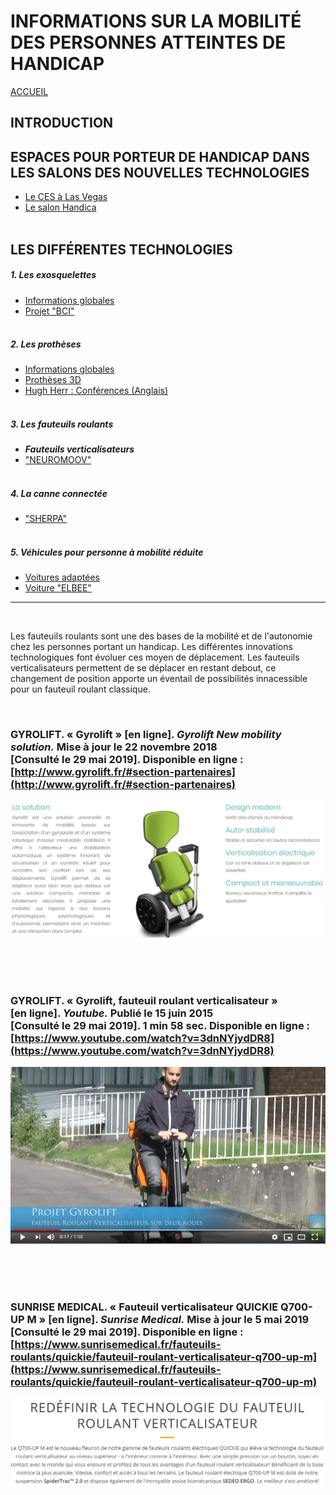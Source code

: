 # INFORMATIONS SUR LA MOBILITÉ DES PERSONNES ATTEINTES DE HANDICAP 
[ACCUEIL](index.md)
## INTRODUCTION  

## ESPACES POUR PORTEUR DE HANDICAP DANS LES SALONS DES NOUVELLES TECHNOLOGIES 
* [Le CES à Las Vegas](ces.md)
* [Le salon Handica](handica.md)
<br/> <br/>
## LES DIFFÉRENTES TECHNOLOGIES
##### 1. Les exosquelettes 
- [Informations globales](exoprésent.md)
- [Projet "BCI"](BCI.md)
<br/><br/>
##### 2. Les prothèses
- [Informations globales](Prothèseinfo.md)
- [Prothèses 3D](Prothèse3D.md)
- [Hugh Herr : Conférences (Anglais)](Hughvidéo.md)
<br/><br/>
##### 3. Les fauteuils roulants
- **_Fauteuils verticalisateurs_**
- ["NEUROMOOV"](Neuromoov.md)
<br/><br/>
##### 4. La canne connectée
- ["SHERPA"](Canneconnectée.md)
<br/><br/>
##### 5. Véhicules pour personne à mobilité réduite
- [Voitures adaptées](Voitureadaptée.md)
- [Voiture "ELBEE"](Elbee.md)

----------------------------------------------------------
<br/>

Les fauteuils roulants sont une des bases de la mobilité et de l'autonomie chez les personnes portant un handicap. Les différentes innovations technologiques font évoluer ces moyen de déplacement. Les fauteuils verticalisateurs permettent de se déplacer en restant debout, ce changement de position apporte un éventail de possibilités innacessible pour un fauteuil roulant classique. 

<br/>

### GYROLIFT. « Gyrolift » [en ligne].  _Gyrolift New mobility solution._ Mise à jour le 22 novembre 2018 [Consulté le 29 mai 2019]. Disponible en ligne : [http://www.gyrolift.fr/#section-partenaires](http://www.gyrolift.fr/#section-partenaires)
![Fauteuil1.PNG](images/Fauteuil1.PNG "Fauteuil Gyriloft")

<br/><br/><br/>

### GYROLIFT. « Gyrolift, fauteuil roulant verticalisateur » [en ligne]. _Youtube._ Publié le 15 juin 2015 [Consulté le 29 mai 2019]. 1 min 58 sec. Disponible en ligne : [https://www.youtube.com/watch?v=3dnNYjydDR8](https://www.youtube.com/watch?v=3dnNYjydDR8)
![Fauteuil2.PNG](images/Fauteuil2.PNG "Gyriloft sur Youtube")

<br/><br/><br/>

### SUNRISE MEDICAL. « Fauteuil verticalisateur QUICKIE Q700-UP M »   [en ligne]. _Sunrise Medical._ Mise à jour le 5 mai 2019 [Consulté le 29 mai 2019]. Disponible en ligne : [https://www.sunrisemedical.fr/fauteuils-roulants/quickie/fauteuil-roulant-verticalisateur-q700-up-m](https://www.sunrisemedical.fr/fauteuils-roulants/quickie/fauteuil-roulant-verticalisateur-q700-up-m)
![Fauteuil3.PNG](images/Fauteuil3.PNG "Le QUICKIE Q700-UP M ")
